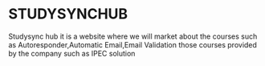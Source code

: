 # STUDYSYNCHUB
Studysync hub it is a website where we will market about the courses such as Autoresponder,Automatic Email,Email Validation those courses provided by the company such as IPEC solution
